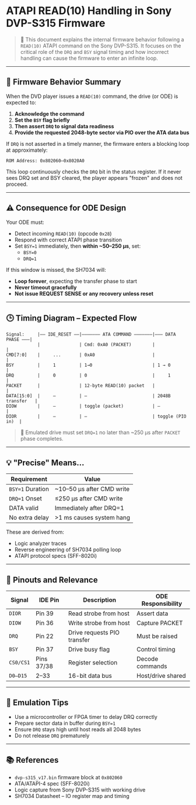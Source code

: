 # ATAPI READ(10) Handling in Sony DVP-S315 Firmware

> 📘 This document explains the internal firmware behavior following a `READ(10)` ATAPI command on the Sony DVP-S315. It focuses on the critical role of the `DRQ` and `BSY` signal timing and how incorrect handling can cause the firmware to enter an infinite loop.

---

## 🧠 Firmware Behavior Summary

When the DVD player issues a `READ(10)` command, the drive (or ODE) is expected to:

1. **Acknowledge the command**
2. **Set the `BSY` flag briefly**
3. **Then assert `DRQ` to signal data readiness**
4. **Provide the requested 2048-byte sector via PIO over the ATA data bus**

If `DRQ` is not asserted in a timely manner, the firmware enters a blocking loop at approximately:

```text
ROM Address: 0x802060–0x8020A0
```

This loop continuously checks the `DRQ` bit in the status register. If it never sees DRQ set and BSY cleared, the player appears "frozen" and does not proceed.

---

## ⚠️ Consequence for ODE Design

Your ODE must:

- Detect incoming `READ(10)` (opcode `0x28`)
- Respond with correct ATAPI phase transition
- Set `BSY=1` immediately, then **within ~50–250 µs**, set:
  - `BSY=0`
  - `DRQ=1`

If this window is missed, the SH7034 will:

- **Loop forever**, expecting the transfer phase to start
- **Never timeout gracefully**
- **Not issue REQUEST SENSE or any recovery unless reset**

---

## 🕒 Timing Diagram – Expected Flow

```text
Signal:     |—— IDE_RESET ——|——————— ATA COMMAND ———————|——— DATA PHASE ———|
            |               | Cmd: 0xA0 (PACKET)        |                  |
CMD[7:0]    |     ...       | 0xA0                      |                  |
BSY         |     1         | 1→0                       | 1 → 0            |
DRQ         |     0         | 0                         |     1            |
PACKET      |               | 12-byte READ(10) packet   |                  |
DATA[15:0]  |     —         | —                         | 2048B transfer   |
DIOW        |     —         | toggle (packet)           | —                |
DIOR        |     —         | —                         | toggle (PIO in)  |
```

> 📏 Emulated drive must set `DRQ=1` no later than ~250 µs after `PACKET` phase completes.

---

## 💡 "Precise" Means…

| Requirement      | Value                     |
| ---------------- | ------------------------- |
| `BSY=1` Duration | ~10–50 µs after CMD write |
| `DRQ=1` Onset    | ≤250 µs after CMD write   |
| DATA valid       | Immediately after DRQ=1   |
| No extra delay   | >1 ms causes system hang  |

These are derived from:

- Logic analyzer traces
- Reverse engineering of SH7034 polling loop
- ATAPI protocol specs (SFF-8020i)

---

## 🧩 Pinouts and Relevance

| Signal    | IDE Pin    | Description                 | ODE Responsibility |
| --------- | ---------- | --------------------------- | ------------------ |
| `DIOR`    | Pin 39     | Read strobe from host       | Assert data        |
| `DIOW`    | Pin 36     | Write strobe from host      | Capture PACKET     |
| `DRQ`     | Pin 22     | Drive requests PIO transfer | Must be raised     |
| `BSY`     | Pin 37     | Drive busy flag             | Control timing     |
| `CS0/CS1` | Pins 37/38 | Register selection          | Decode commands    |
| `D0–D15`  | 2–33       | 16-bit data bus             | Host/drive shared  |

---

## 🔧 Emulation Tips

- Use a microcontroller or FPGA timer to delay DRQ correctly
- Prepare sector data in buffer during `BSY=1`
- Ensure `DRQ` stays high until host reads all 2048 bytes
- Do not release `DRQ` prematurely

---

## 📚 References

- `dvp-s315_v17.bin` firmware block at `0x802060`
- ATA/ATAPI-4 spec (SFF-8020i)
- Logic capture from Sony DVP-S315 with working drive
- SH7034 Datasheet – IO register map and timing
